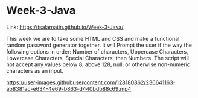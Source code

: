 # Week-3-Java

Link:
https://tsalamatin.github.io/Week-3-Java/

This week we are to take some HTML and CSS and make a functional random password generator together. It will Prompt the user if the way the following options in order: Number of characters, Uppercase Characters, Lowercase Characters, Special Characters, then Numbers. The script will not accept any values below 8, above 128, null, or otherwise non-numeric characters as an input.

https://user-images.githubusercontent.com/128180862/236641163-ab8381ac-e634-4e69-b863-d440bdb88c69.mp4

